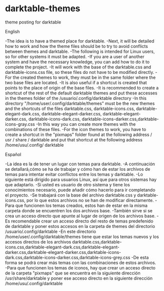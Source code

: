 # darktable-themes
theme posting for darktable

English

-The idea is to have a themed place for darktable. 
-Next, it will be detailed how to work and how the theme files should be to try to avoid conflicts between themes and darktable. 
-The following is intended for Linux users, so for other systems it must be adapted. 
-If you are a user of another system and have the necessary knowledge, you can add how to do it to complete the project.
-It will work with the base of the darktable.css and darktable-icons.css file, so these files do not have to be modified directly.
-For the created themes to work, they must be in the same folder where the two base files are located.
-It is also useful if a shortcut is created that points to the place of origin of the base files. 
-It is recommended to create a shortcut of the rest of the default darktable themes and put these accesses in the themes folder of the /usuario/.config/darktable directory
-In this directory "/home/user/.config/darktable/themes" must be the new themes and the shortcuts of the files darktable.css, darktable-icons.css, darktable-elegant-dark.css, darktable-elegant-darker.css, darktable-elegant-darker.css, darktable-icons-dark.css, darktable-icons-darker.css,darktable-icons-gray.css
-In this way you can create more themes with the combinations of these files.
-For the icon themes to work, you have to create a shortcut in the "pixmaps" folder found at the following address / usr / share / darktable and put that shortcut at the following address /home/usu/.config/ darktable

Español

-La idea es la de tener un lugar con temas para darktable. 
-A continuación se detallará,cómo se ha de trabajar y cómo han de estar los archivos de temas para intentar evitar conflictos entre los temas y darktable. 
-Lo siguiente está dirigido para usuarios Linux, así que para otros sistemas hay que adaptarlo. 
-Si usted es usuario de otro sistema y tiene los conocimientos necesario, puede añadir cómo hacerlo para ir completando el proyecto.
-Se trabajará con la base del archivo darktable.css y darktable-icons.css, por lo que estos archivos no se han de modificar directamente.
-Para que funcionen los temas creados, estos han de estar en la misma carpeta donde se encuentren los dos archivos base.
-También sirve si se crea un acceso directo que apunte al lugar de origen de los archivos base. 
-Es recomendable  crear un acceso directo del resto de temas predefenido de darktable y poner estos accesos en la carpeta de themes del directorio /usuario/.config/darktable 
-En este directorio /home/user/.config/darktable/themes tiene que estar los temas nuevos y los accesos directos de los archivos darktable.css,darktable-icons.css,darktable-elegant-dark.css,darktable-elegant-darker.css,darktable-elegant-darker.css,darktable-icons-dark.css,darktable-icons-darker.css,darktable-icons-grey.css
-De esta forma se podrá crear más temas con las combinaciones de estos archivos.
-Para que funcionen los temas de iconos, hay que crear un acceso directo de la carpeta "pixmaps" que se encuentra en la siguiente dirección /usr/share/darktable   y poner ese acceso directo  en la siguiente dirección   /home/usu/.config/darktable
